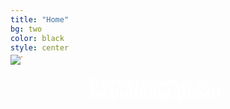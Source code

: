 ```yaml
---
title: "Home"
bg: two
color: black
style: center
---
```

<div class="gfg" style="margin-top: -5%; position: relative">
    <img class="manImg" src="img/Brexit-full.jpeg" />
    <h1 class="first-txt" style="position: absolute; top: 20%; left: 25%; right: 25%; color: white; font-family: Times New Roman; font-weight: bold">Explaining Brexit</h1>
    <h3 class="second-txt" style="position: absolute; top: 70%; left: 25%; right: 25%; color: white">Tracking opinions on EU referendum through data</h3>
</div>

